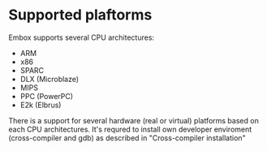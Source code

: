 # Supported plaftorms

Embox supports several CPU architectures:
* ARM
* x86
* SPARC
* DLX (Microblaze)
* MIPS
* PPC (PowerPC)
* E2k (Elbrus)

There is a support for several hardware (real or virtual) platforms based on each CPU architectures. It's requred to install own developer enviroment (cross-compiler and gdb) as described in "Cross-compiler installation"
